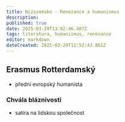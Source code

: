 ```yaml
---
title: Nizozemsko - Renezance a humanismus
description: 
published: true
date: 2025-03-29T13:02:46.407Z
tags: literatura, humanismus, renesance
editor: markdown
dateCreated: 2025-03-29T12:52:43.861Z
---
```


## Erasmus Rotterdamský
- přední evropský humanista

### Chvála bláznivosti
- satira na lidskou společnost